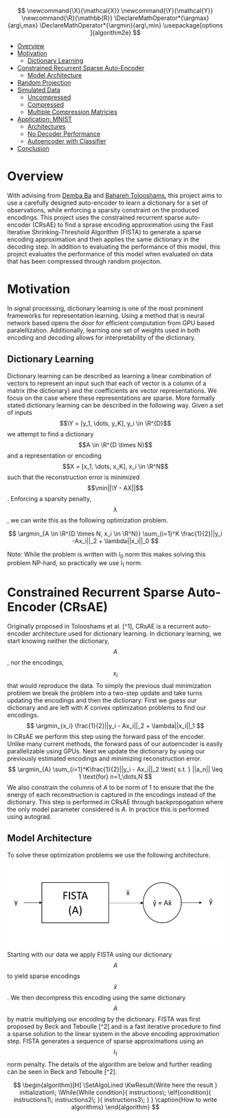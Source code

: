 <script src="https://cdnjs.cloudflare.com/ajax/libs/mathjax/2.7.0/MathJax.js?config=TeX-AMS-MML_HTMLorMML" type="text/javascript"></script>
$$
\newcommand{\X}{\mathcal{X}}
\newcommand{\Y}{\mathcal{Y}}
\newcommand{\R}{\mathbb{R}}
\DeclareMathOperator*{\argmax}{arg\,max}
\DeclareMathOperator*{\argmin}{arg\,min}
\usepackage[options ]{algorithm2e}
$$

- [Overview](#overview)
- [Motivation](#motivation)
  * [Dictionary Learning](#dicitonary-learning)
- [Constrained Recurrent Sparse Auto-Encoder](#constrained-recurrent-sparse-auto-encoder)
  * [Model Architecture](#model-architecture)
- [Random Projection](#random-projection)
- [Simulated Data](#simulated-data)
  * [Uncompressed](#uncompressed)
  * [Compressed](#compressed)
  * [Multiple Compression Matricies](#multiple-compression-matricies)
- [Application: MNIST](#adversarial-training-with-data-augmentation)
  * [Architectures](#MNIST-architectures)
  * [No Decoder Performance](#MNIST-no-encoder-performace)
  * [Autoencoder with Classifier](#MNIST-autoencoder-performance)
- [Conclusion](#conclusion)

# Overview
With advising from [Demba Ba](https://www.seas.harvard.edu/directory/demba) and [Bahareh Tolooshams](https://crisp.seas.harvard.edu/people/bahareh-tolooshams), this project aims to use a carefully designed auto-encoder to learn a dictionary for a set of observations, while enforcing a sparsity constraint on the produced encodings. This project uses the constrained recurrent sparse auto-encoder (CRsAE) to find a sprase encoding approximation using the Fast Iterative Shrinking-Threshold Algorithm (FISTA) to generate a sparse encoding approximation and then applies the same dictionary in the decoding step. In addition to evaluating the performance of this model, this project evaluates the performance of this model when evaluated on data that has been compressed through random projeciton.

# Motivation
In signal processing, dictionary learning is one of the most prominent frameworks for representation learning. Using a method that is neural network based opens the door for efficient computation from GPU based paralellization. Additionally, learning one set of weights used in both encoding and decoding allows for interpretability of the dictionary.
## Dictionary Learning
Dictionary learning can be described as learning a linear combination of vectors to represent an input such that each of vector is a column of a matrix (the dictionary) and the coefficients are vector representations. We focus on the case where these representations are sparse. More formally stated dictionary learning can be described in the following way. Given a set of inputs $$\Y = [y_1, \dots, y_K], y_i \in \R^{D}$$ we attempt to find a dictionary $$A \in \R^{D \times N}$$ and a representation or encoding $$X = [x_1, \dots, x_K], x_i \in \R^N$$ such that the reconstruction error is minimized $$\min||\Y - AX||$$. Enforcing a sparsity penalty, $$\lambda$$, we can write this as the following optimization problem.

$$ 
\argmin_{A \in \R^{D \times N, x_i \in \R^N}} \sum_{i=1}^K \frac{1}{2}||y_i -Ax_i||_2 + \lambda||x_i||_0
$$

Note: While the problem is written with $l_0$ norm this makes solving this problem NP-hard, so practically we use $l_1$ norm.

# Constrained Recurrent Sparse Auto-Encoder (CRsAE)
Originally proposed in Tolooshams et al. [^1], CRsAE is a recurrent auto-encoder architecture used for dictionary learning. In dictionary learning, we start knowing neither the dictionary, $$A$$, nor the encodings, $$x_i$$ that would reproduce the data. To simply the previous dual minimization problem we break the problem into a two-step update and take turns updating the encodings and then the dictionary. First we guess our dictionary and are left with $K$ convex optimization problems to find our encodings. 
$$
\argmin_{x_i} \frac{1}{2}||y_i - Ax_i||_2 + \lambda||x_i||_1
$$
In CRsAE we perform this step using the forward pass of the encoder. Unlike many current methods, the forward pass of our autoencoder is easily parallelizable using GPUs. Next we update the dictionary by using our previously estimated encodings and minimizing reconstruction error.
$$
\argmin_{A} \sum_{i=1}^K\frac{1}{2}||y_i - Ax_i||_2 \text{ s.t. } ||a_n|| \leq 1 \text{for} n=1,\dots,N
$$
We also constrain the columns of $A$ to be norm of 1 to ensure that the the energy of each reconstruction is captured in the encodings instead of the dictionary. This step is performed in CRsAE through backpropogation where the only model parameter considered is $A$. In practice this is performed using autograd.
## Model Architecture
To solve these optimization problems we use the following architecture.
!['CRsAE block'](/imgs/CRsAE_diagram.PNG) 
Starting with our data we apply FISTA using our dictionary $$A$$ to yield sparse encodings $$\hat{x}$$. We then decompress this encoding using the same dictionary $$A$$ by matrix multiplying our encoding by the dictionary. FISTA was first proposed by Beck and Teboulle [^2] and is a fast iterative procedure to find a sparse solution to the linear system in the above encoding approximation step. FISTA generates a sequence of sparse approximations using an $$l_1$$ norm penalty. The details of the algorithm are below and further reading can be seen in Beck and Teboulle [^2].

$$
\begin{algorithm}[H]
\SetAlgoLined
\KwResult{Write here the result }
 initialization\;
 \While{While condition}{
  instructions\;
  \eIf{condition}{
   instructions1\;
   instructions2\;
   }{
   instructions3\;
  }
 }
 \caption{How to write algorithms}
\end{algorithm}
$$